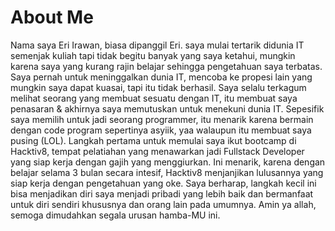 # About Me
Nama saya Eri Irawan, biasa dipanggil Eri. saya mulai tertarik didunia IT semenjak kuliah tapi tidak begitu banyak yang saya ketahui, mungkin karena saya yang kurang rajin belajar sehingga pengetahuan saya terbatas. Saya pernah untuk meninggalkan dunia IT, mencoba ke propesi lain yang mungkin saya dapat kuasai, tapi itu tidak berhasil. Saya selalu terkagum melihat seorang yang membuat sesuatu dengan IT, itu membuat saya penasaran & akhirnya saya memutuskan untuk menekuni dunia IT. Sepesifik saya memilih untuk jadi seorang programmer, itu menarik karena bermain dengan code program sepertinya asyiik, yaa walaupun itu membuat saya pusing (LOL). Langkah pertama untuk memulai saya ikut bootcamp di Hacktiv8, tempat pelatiahan yang menawarkan jadi Fullstack Developer yang siap kerja dengan gajih yang menggiurkan. Ini menarik, karena dengan belajar selama 3 bulan secara intesif, Hacktiv8 menjanjikan lulusannya yang siap kerja dengan pengetahuan yang oke. Saya berharap, langkah kecil ini bisa menjadikan diri saya menjadi pribadi yang lebih baik dan bermanfaat untuk diri sendiri khususnya dan orang lain pada umumnya.
Amin ya allah, semoga dimudahkan segala urusan hamba-MU ini.
